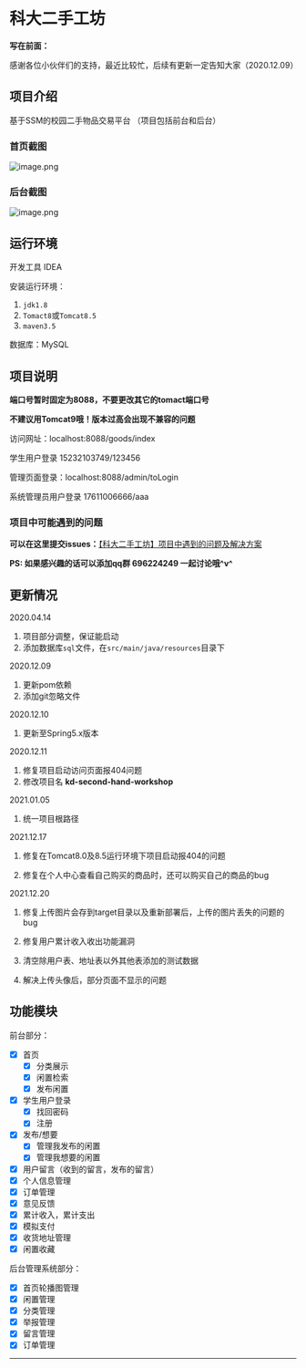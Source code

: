 # 科大二手工坊


**写在前面：**

感谢各位小伙伴们的支持，最近比较忙，后续有更新一定告知大家（2020.12.09）

## 项目介绍

基于SSM的校园二手物品交易平台
（项目包括前台和后台）


### 首页截图

![image.png](https://s2.loli.net/2021/12/18/pT2a8w1PgmKlQUk.png)

### 后台截图

![image.png](https://s2.loli.net/2021/12/18/aehXmsMySWorbZI.png)

## 运行环境

开发工具 IDEA

安装运行环境：

1. `jdk1.8` 
2. `Tomact8`或`Tomcat8.5`
3. `maven3.5`

数据库：MySQL 


## 项目说明

**端口号暂时固定为8088，不要更改其它的tomact端口号**

**不建议用Tomcat9哦！版本过高会出现不兼容的问题**

访问网址：localhost:8088/goods/index

学生用户登录 15232103749/123456

管理页面登录：localhost:8088/admin/toLogin

系统管理员用户登录  17611006666/aaa

### 项目中可能遇到的问题

**可以在这里提交issues：**[【科大二手工坊】项目中遇到的问题及解决方案](https://github.com/lvr1997/kd-second-hand-workshop/issues/19)

**PS: 如果感兴趣的话可以添加qq群 696224249 一起讨论哦^v^**

## 更新情况

2020.04.14 
1. 项目部分调整，保证能启动
2. 添加数据库`sql`文件，在`src/main/java/resources`目录下

2020.12.09

1. 更新pom依赖
2. 添加git忽略文件

2020.12.10

1. 更新至Spring5.x版本 

2020.12.11

1. 修复项目启动访问页面报404问题
2. 修改项目名 **kd-second-hand-workshop**

2021.01.05

1. 统一项目根路径

2021.12.17

1. 修复在Tomcat8.0及8.5运行环境下项目启动报404的问题

2. 修复在个人中心查看自己购买的商品时，还可以购买自己的商品的bug

2021.12.20

1. 修复上传图片会存到target目录以及重新部署后，上传的图片丢失的问题的bug

2. 修复用户累计收入收出功能漏洞

3. 清空除用户表、地址表以外其他表添加的测试数据

4. 解决上传头像后，部分页面不显示的问题

## 功能模块

前台部分：
- [x] 首页
    - [x] 分类展示
    - [x] 闲置检索
    - [x] 发布闲置
- [x] 学生用户登录
    - [x] 找回密码
    - [x] 注册
- [x] 发布/想要
    - [x] 管理我发布的闲置
    - [x] 管理我想要的闲置    
- [x] 用户留言（收到的留言，发布的留言）
- [x] 个人信息管理
- [x] 订单管理
- [x] 意见反馈
- [x] 累计收入，累计支出
- [x] 模拟支付
- [x] 收货地址管理
- [x] 闲置收藏

后台管理系统部分：

- [x] 首页轮播图管理
- [x] 闲置管理
- [x] 分类管理
- [x] 举报管理
- [x] 留言管理
- [x] 订单管理

****